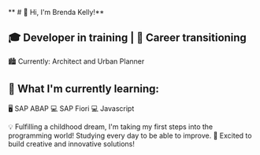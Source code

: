 ** # 👋 Hi, I'm Brenda Kelly!**

## 🎓 Developer in training | 🚀 Career transitioning
🏙️ Currently: Architect and Urban Planner

## 🌱 What I'm currently learning:
🖥️ SAP ABAP
💻 SAP Fiori
💻 Javascript

💡 Fulfilling a childhood dream, I'm taking my first steps into the programming world! Studying every day to be able to improve.
🌟 Excited to build creative and innovative solutions!
